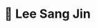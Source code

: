 <div> 
    <h1>
    🤖 Lee Sang Jin
    </h1>
</div>
<!--     <ul>
    <li>포트폴리오: <a href="https://www.notion.so/Portfolio-13ea19093d0980bda23dfbb4ad583bfa?pvs=4" target="_blank">https://www.notion.so/Portfolio-13ea19093d0980bda23dfbb4ad583bfa?pvs=4</a></li>
    </br>
    <li>이력서: <a href="" target="_blank"></a></li>
    </br>
    <li>이메일: <a href="mailto:bobaesj0923@gmail.com">bobaesj0923@gmail.com</a></li>
</ul> -->
<!-- </div>
<div> 
    <h2>
        🏅 Stats 
    </h2> 
    <div> 
        <img src="https://github-readme-stats.vercel.app/api?username=bobaesj&hide=contribs&theme=swift&show_icons=true"
            style="height: 150px;"
         /> <img src="https://github-readme-stats.vercel.app/api/top-langs/?username=bobaesj&layout=compact&theme=swift"
                style="height: 150px;"
           /> 
    </div> 
</div>
<div>
    <h2>
        🎮 BaekJoon
    </h2>
    <div>
        <a href="https://solved.ac/bobaesj20" target="_blank">
            <img src="http://mazassumnida.wtf/api/v2/generate_badge?boj=bobaesj20" alt="Solved.ac Profile Badge">
        </a>
    </div>
</div>
<div>
    <h2> 
        🧑‍💻 Tech Stacks 
    </h2> <br> 
    <div>
        <img src="https://img.shields.io/badge/Java-007396?style=for-the-badge&logo=Java&logoColor=white">
        <img src="https://img.shields.io/badge/C++-00599C?style=for-the-badge&logo=C%2B%2B&logoColor=white">
        <img src="https://img.shields.io/badge/Spring-6DB33F?style=for-the-badge&logo=Spring&logoColor=white">
        <img src="https://img.shields.io/badge/Spring Boot-6DB33F?style=for-the-badge&logo=Spring Boot&logoColor=white"></br>
        <img src="https://img.shields.io/badge/HTML5-E34F26?style=for-the-badge&logo=HTML5&logoColor=white">    
        <img src="https://img.shields.io/badge/CSS3-1572B6?style=for-the-badge&logo=CSS3&logoColor=white">
        <img src="https://img.shields.io/badge/Javascript-F7DF1E?style=for-the-badge&logo=Javascript&logoColor=white">
        <img src="https://img.shields.io/badge/React-61DAFB?style=for-the-badge&logo=React&logoColor=white">
        </br>
      </div>
</div>
<div>
    <h2>
        🛠️ Tools
    </h2> </br>
    <div>
        <img src="https://img.shields.io/badge/intellij-0071C5.svg?style=for-the-badge">
        <img src="https://img.shields.io/badge/VSCode-2C2C32.svg?style=for-the-badge&logo=visual-studio-code&logoColor=white" />
        </br>
        <img src="https://img.shields.io/badge/github-181717.svg?style=for-the-badge&logo=github&logoColor=white" />
        <img src="https://img.shields.io/badge/Notion-F3F3F3.svg?style=for-the-badge&logo=notion&logoColor=black" />
        <img src="https://img.shields.io/badge/figma-F24E1E.svg?style=for-the-badge&logo=figma&logoColor=white" />
    </div>
</div>
<div>
    <h2> 
        ✨ Contact me 
    </h2> </br> 
    <div>
         <a href=mailto:bobaesj0923@gmail.com> 
             <img src="https://img.shields.io/badge/Gmail-EA4335?style=for-the-badge&logo=Gmail&logoColor=white&link=mailto:bobaesj0923@gmail.com">
         </a>
    </div>
</div> -->
